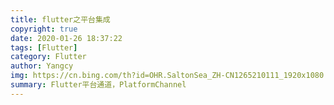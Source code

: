 ```yaml
---
title: flutter之平台集成
copyright: true
date: 2020-01-26 18:37:22
tags: [Flutter]
category: Flutter
author: Yangcy
img: https://cn.bing.com/th?id=OHR.SaltonSea_ZH-CN1265210111_1920x1080.jpg&rf=LaDigue_1920x1080.jpg&pid=hp
summary: Flutter平台通道，PlatformChannel
---
```

